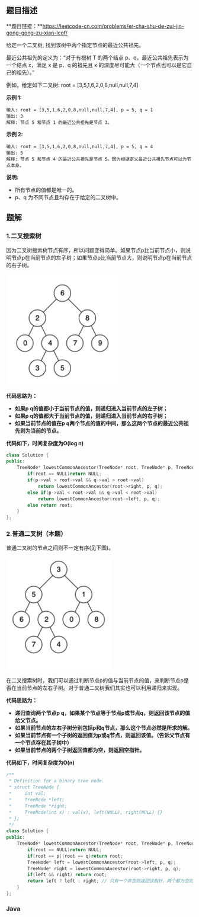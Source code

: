 ## 题目描述

**题目链接：**https://leetcode-cn.com/problems/er-cha-shu-de-zui-jin-gong-gong-zu-xian-lcof/



给定一个二叉树, 找到该树中两个指定节点的最近公共祖先。

最近公共祖先的定义为：“对于有根树 T 的两个结点 p、q，最近公共祖先表示为一个结点 x，满足 x 是 p、q 的祖先且 x 的深度尽可能大（一个节点也可以是它自己的祖先）。”

例如，给定如下二叉树: root = [3,5,1,6,2,0,8,null,null,7,4]



**示例 1:**

~~~
输入: root = [3,5,1,6,2,0,8,null,null,7,4], p = 5, q = 1
输出: 3
解释: 节点 5 和节点 1 的最近公共祖先是节点 3。
~~~

**示例 2:**

~~~
输入: root = [3,5,1,6,2,0,8,null,null,7,4], p = 5, q = 4
输出: 5
解释: 节点 5 和节点 4 的最近公共祖先是节点 5。因为根据定义最近公共祖先节点可以为节点本身。
~~~

**说明:**

- 所有节点的值都是唯一的。
- p、q 为不同节点且均存在于给定的二叉树中。



## 题解

### 1.二叉搜索树

因为二叉树搜索树节点有序，所以问题变得简单。如果节点p比当前节点小，则说明节点p在当前节点的左子树；如果节点p比当前节点大，则说明节点p在当前节点的右子树。



![image](https://github.com/WJY-CUP/LeetCode/blob/master/jpg/二叉搜索树.png)



**代码思路为：**

- **如果p q的值都小于当前节点的值，则递归进入当前节点的左子树；**
- **如果p q的值都大于当前节点的值，则递归进入当前节点的右子树；**
- **如果当前节点的值在p q两个节点的值的中间，那么这两个节点的最近公共祖先则为当前的节点。**

**代码如下，时间复杂度为O(log n)**

~~~C++
class Solution {
public:
    TreeNode* lowestCommonAncestor(TreeNode* root, TreeNode* p, TreeNode* q) {
        if(root == NULL)return NULL;
        if(p->val > root->val && q->val > root->val) 
            return lowestCommonAncestor(root->right, p, q);
        else if(p->val < root->val && q->val < root->val) 
            return lowestCommonAncestor(root->left, p, q);
        else return root;
    }
};
~~~



### 2.普通二叉树（本题）

普通二叉树的节点之间则不一定有序(见下图)。

![image](https://github.com/WJY-CUP/LeetCode/blob/master/jpg/普通二叉树.png)



在二叉搜索树时，我们可以通过判断节点p的值与当前节点的值，来判断节点p是否在当前节点的左右子树。对于普通二叉树我们其实也可以利用递归来实现。

**代码思路为：**

- **递归查询两个节点p q，如果某个节点等于节点p或节点q，则返回该节点的值给父节点。**
- **如果当前节点的左右子树分别包括p和q节点，那么这个节点必然是所求的解。**
- **如果当前节点有一个子树的返回值为p或q节点，则返回该值。（告诉父节点有一个节点存在其子树中）**
- **如果当前节点的两个子树返回值都为空，则返回空指针。**

**代码如下，时间复杂度为O(n)**

~~~C++
/**
 * Definition for a binary tree node.
 * struct TreeNode {
 *     int val;
 *     TreeNode *left;
 *     TreeNode *right;
 *     TreeNode(int x) : val(x), left(NULL), right(NULL) {}
 * };
 */
class Solution {
public:
    TreeNode* lowestCommonAncestor(TreeNode* root, TreeNode* p, TreeNode* q) {
        if(root == NULL)return NULL;        
        if(root == p||root == q)return root;
        TreeNode* left = lowestCommonAncestor(root->left, p, q);
        TreeNode* right = lowestCommonAncestor(root->right, p, q);
        if(left && right) return root;
        return left ? left : right; // 只有一个非空则返回该指针，两个都为空则返回空指针
    }
};
~~~



### Java

~~~

~~~











